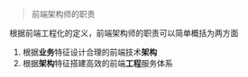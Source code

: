 > 前端架构师的职责

根据前端工程化的定义，前端架构师的职责可以简单概括为两方面

1. 根据**业务**特征设计合理的前端技术**架构**
1. 根据**架构**特征搭建高效的前端**工程**服务体系
